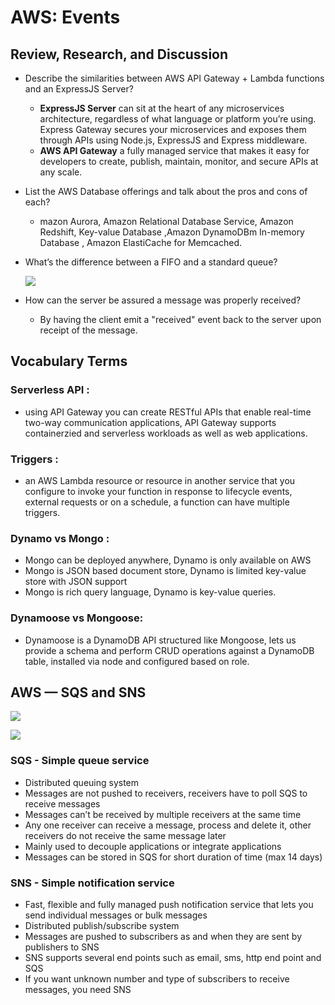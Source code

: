 #  AWS: Events
## Review, Research, and Discussion

* Describe the similarities between AWS API Gateway + Lambda functions and an ExpressJS Server?
  * **ExpressJS Server** can sit at the heart of any microservices architecture, regardless of what language or platform you’re using. Express Gateway secures your microservices and exposes them through APIs using Node.js, ExpressJS and Express middleware.
  * **AWS API Gateway** a fully managed service that makes it easy for developers to create, publish, maintain, monitor, and secure APIs at any scale.

* List the AWS Database offerings and talk about the pros and cons of each?
  * mazon Aurora, Amazon Relational Database Service, Amazon Redshift, Key-value Database ,Amazon DynamoDBm In-memory Database , Amazon ElastiCache for Memcached.



* What’s the difference between a FIFO and a standard queue?

   ![](https://d2908q01vomqb2.cloudfront.net/0716d9708d321ffb6a00818614779e779925365c/2017/03/28/QueueTypes-1.jpg)
  
* How can the server be assured a message was properly received?

  * By having the client emit a "received" event back to the server upon receipt of the message.


## Vocabulary Terms

### Serverless API :
* using API Gateway you can create RESTful APIs that enable real-time two-way communication applications, API Gateway supports containerzied and serverless workloads as well as web applications.

### Triggers :
* an AWS Lambda resource or resource in another service that you configure to invoke your function in response to lifecycle events, external requests or on a schedule, a function can have multiple triggers.


### Dynamo vs Mongo :
* Mongo can be deployed anywhere, Dynamo is only available on AWS
* Mongo is JSON based document store, Dynamo is limited key-value store with JSON support
* Mongo is rich query language, Dynamo is key-value queries.

### Dynamoose vs Mongoose:
* Dynamoose is a DynamoDB API structured like Mongoose, lets us provide a schema and perform CRUD operations against a DynamoDB table, installed via node and configured based on role.



## AWS — SQS and SNS

![](https://res.cloudinary.com/practicaldev/image/fetch/s--HjUE2Qze--/c_imagga_scale,f_auto,fl_progressive,h_900,q_auto,w_1600/https://thepracticaldev.s3.amazonaws.com/i/7aspcgbyc4wgp2iykwmp.png)

![](https://dpv.z00vdhorseshoe.site/img/657866.jpg)

### SQS - Simple queue service
* Distributed queuing system
* Messages are not pushed to receivers, receivers have to poll SQS to receive messages
* Messages can’t be received by multiple receivers at the same time
* Any one receiver can receive a message, process and delete it, other receivers do not receive the same message later
* Mainly used to decouple applications or integrate applications
* Messages can be stored in SQS for short duration of time (max 14 days)

### SNS - Simple notification service

* Fast, flexible and fully managed push notification service that lets you send individual messages or bulk messages
* Distributed publish/subscribe system
* Messages are pushed to subscribers as and when they are sent by publishers to SNS
* SNS supports several end points such as email, sms, http end point and SQS
* If you want unknown number and type of subscribers to receive messages, you need SNS

